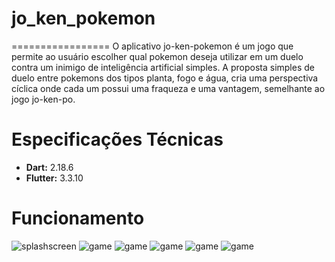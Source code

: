# jo_ken_pokemon
=================
O aplicativo jo-ken-pokemon é um jogo que permite ao usuário escolher qual pokemon deseja utilizar em um duelo contra um inimigo de inteligência artificial simples. A proposta simples de duelo entre pokemons dos tipos planta, fogo e água, cria uma perspectiva cíclica onde cada um possui uma fraqueza e uma vantagem, semelhante ao jogo jo-ken-po.

# Especificações Técnicas

- **Dart:** 2.18.6
- **Flutter:** 3.3.10

# Funcionamento

![splashscreen](assets/images/screen1.jpg)
![game](assets/images/screen2.jpg)
![game](assets/images/screen3.jpg)
![game](assets/images/screen4.jpg)
![game](assets/images/screen5.jpg)
![game](assets/images/screen6.jpg)